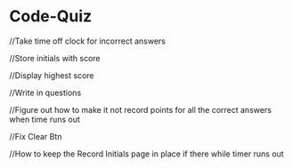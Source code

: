 # Code-Quiz

//Take time off clock for incorrect answers 

//Store initials with score 

//Display highest score 

//Write in questions

//Figure out how to make it not record points for all the correct answers when time runs out

//Fix Clear Btn

//How to keep the Record Initials page in place if there while timer runs out

<!-- submitBtn.addEventListener("click", function () {
        if (initialsEl = "") {
            msgEl.textContent = "Initials cannot be blank";
        } else {
            msgEl.textContent = "Score Recorded"
            submitBtn.addEventListener("click", showHighScores)
        }
    })  -->


